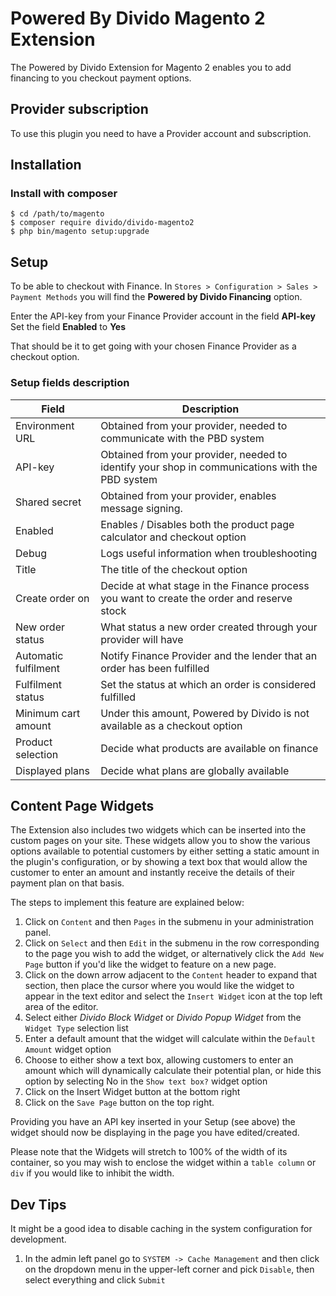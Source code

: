 # Powered By Divido Magento 2 Extension

The Powered by Divido Extension for Magento 2 enables you to add financing to you checkout payment options.

## Provider subscription
To use this plugin you need to have a Provider account and subscription.

## Installation
### Install with composer

```
$ cd /path/to/magento
$ composer require divido/divido-magento2
$ php bin/magento setup:upgrade
```

## Setup
To be able to checkout with Finance.
In `Stores > Configuration > Sales > Payment Methods` you will find the **Powered by Divido Financing** option.

Enter the API-key from your Finance Provider account in the field **API-key**
Set the field **Enabled** to **Yes**

That should be it to get going with your chosen Finance Provider as a checkout option.

### Setup fields description

| Field | Description |
| --- | --- |
| Environment URL | Obtained from your provider, needed to communicate with the PBD system |
| API-key | Obtained from your provider, needed to identify your shop in communications with the PBD system |
| Shared secret | Obtained from your provider, enables message signing. |
| Enabled | Enables / Disables both the product page calculator and checkout option |
| Debug | Logs useful information when troubleshooting |
| Title | The title of the checkout option |
| Create order on | Decide at what stage in the Finance process you want to create the order and reserve stock |
| New order status | What status a new order created through your provider will have |
| Automatic fulfilment | Notify Finance Provider and the lender that an order has been fulfilled |
| Fulfilment status | Set the status at which an order is considered fulfilled |
| Minimum cart amount | Under this amount, Powered by Divido is not available as a checkout option |
| Product selection | Decide what products are available on finance |
| Displayed plans | Decide what plans are globally available |

## Content Page Widgets
The Extension also includes two widgets which can be inserted into the custom pages on your site. These widgets
allow you to show the various options available to potential customers by either setting a static amount in the plugin's
configuration, or by showing a text box that would allow the customer to enter an amount and instantly receive the details of their
payment plan on that basis.

The steps to implement this feature are explained below:

1. Click on `Content` and then `Pages` in the submenu in your administration panel.
2. Click on `Select` and then `Edit` in the submenu in the row corresponding to the page you wish to add the widget, or alternatively
click the `Add New Page` button if you'd like the widget to feature on a new page.
3. Click on the down arrow adjacent to the `Content` header to expand that section, then place the cursor where you would like the
widget to appear in the text editor and select the `Insert Widget` icon at the top left area of the editor.
4. Select either *Divido Block Widget* or *Divido Popup Widget* from the `Widget Type` selection list
5. Enter a default amount that the widget will calculate within the `Default Amount` widget option
6. Choose to either show a text box, allowing customers to enter an amount which will dynamically calculate their potential plan, or
hide this option by selecting No in the `Show text box?` widget option
7. Click on the Insert Widget button at the bottom right
8. Click on the `Save Page` button on the top right.

Providing you have an API key inserted in your Setup (see above) the widget should now be displaying in the page you have edited/created.

Please note that the Widgets will stretch to 100% of the width of its container, so you may wish to enclose the widget within a
`table column` or `div` if you would like to inhibit the width.

## Dev Tips
It might be a good idea to disable caching in the system configuration for development.
1. In the admin left panel go to `SYSTEM -> Cache Management` and then click on the dropdown menu in the upper-left corner and pick `Disable`, then select everything and click `Submit`
